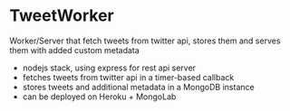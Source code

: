 TweetWorker
===========

Worker/Server that fetch tweets from twitter api, stores them and serves them with added custom metadata

- nodejs stack, using express for rest api server
- fetches tweets from twitter api in a timer-based callback
- stores tweets and additional metadata in a MongoDB instance
- can be deployed on Heroku + MongoLab
